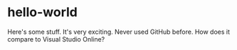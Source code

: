 # hello-world


Here's some stuff. It's very exciting. Never used GitHub before. How does it compare to Visual Studio Online?
